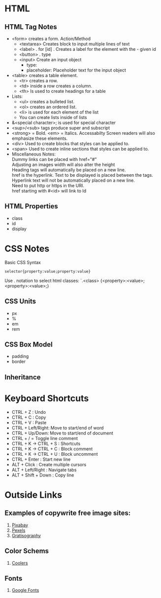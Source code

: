 # HTML  

## HTML Tag Notes
- \<form\> creates a form. Action/Method  
  - \<textarea\>  Creates block to input multiple lines of text  
  - \<label\> . for [id] . Creates a label for the element with the - given id  
  - \<button\>  . type   
  - \<input\> Create an input object
    - type:     
    - placeholder: Placeholder text for the input object
- \<table\> creates a table element. 
  - \<tr\> creates a row. 
  - \<td\> inside a row creates a column. 
  - \<th\> Is used to create headings for a table
- Lists: 
  - \<ul\> creates a bulleted list. 
  - \<ol\> creates an ordered list.
  - \<li\> is used for each element of the list   
  - You can create lists inside of lists 
- &\<special character\>; is used for special character 
- \<sup\>/\<sub\> tags produce super and subscript 
- \<strong\> = Bold. \<em\> = Italics. Accessabilty Screen readers will also emphasize these elements.
- \<div\> Used to create blocks that styles can be applied to.   
- \<span\> Used to create inline sections that styles can be applied to.
- Miscellaneous Notes:  
    Dummy links can be placed with href="#"   
    Adjusting an images width will also alter the height   
    Heading tags will automatically be placed on a new line.   
    href is the hyperlink. Text to be displayed is placed between the tags.   
    Hyperlink text will not be automatically placed on a new line.   
    Need to put http or https in the URI.  
    href starting with #\<id\> will link to Id

## HTML Properties
  - class
  - id
  - display

# CSS Notes
Basic CSS Syntax  

`selector{property:value;property:value}`

Use . notation to select html classes: `.\<class\> {\<property\>:\<value\>;\<property\>:\<value\>;}

## CSS Units
- px
- %
- em
- rem

## CSS Box Model
- padding
- border


## Inheritance

# Keyboard Shortcuts
- CTRL + Z : Undo
- CTRL + C : Copy
- CTRL + V : Paste
- CTRL + Left/Right: Move to start/end of word
- CTRL + Up/Down: Move to start/end of document
- CTRL + / = Toggle line comment
- CTRL + K -> CTRL + S : Shortcuts
- CTRL + K -> CTRL + C : Block comment
- CTRL + K -> CTRL + U : Block uncomment
- CTRL + Enter : Start new line
- ALT + Click : Create multiple cursors
- ALT + Left/Right : Navigate tabs
- ALT + Shift + Down : Copy line

# Outside Links
## Examples of copywrite free image sites: 
1. [Pixabay](https://pixabay.com/) 
2. [Pexels](https://www.pexels.com/)
3. [Gratisography](https://gratisography.com/)

## Color Schems
1. [Coolers](https://coolors.co/)

## Fonts
1. [Google Fonts](fonts.google.com)



